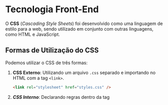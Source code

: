 # Tecnologia Front-End

O **CSS** (_Cascading Style Sheets_) foi desenvolvido como uma linguagem de estilo para a web, sendo utilizado em conjunto com outras linguagens, como HTML e JavaScript.

## Formas de Utilização do CSS

Podemos utilizar o CSS de três formas:

1. **CSS Externo**: Utilizando um arquivo `.css` separado e importando no HTML com a tag `<link>`.
   ```html
   <link rel="stylesheet" href="styles.css" />
   ```
2. **_CSS Interno_**: Declarando regras dentro da tag <style> no próprio HTML.

3. **_CSS Inline_**: Aplicando estilos diretamente na tag HTML.

<p style="color: blue; font-size: 18px;">Este é um exemplo de CSS inline.</p>
